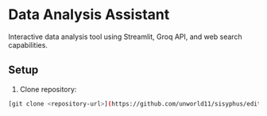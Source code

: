 # Data Analysis Assistant

Interactive data analysis tool using Streamlit, Groq API, and web search capabilities.

## Setup

1. Clone repository:
```bash
[git clone <repository-url>](https://github.com/unworld11/sisyphus/edit/main/README.md)

